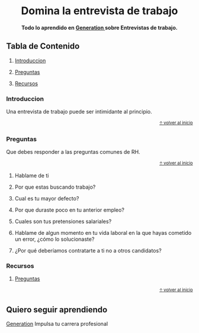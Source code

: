 
<h1 align="center">
  Domina la entrevista de trabajo
</h1>

<h4 align="center"> Todo lo aprendido en  <a href="https://mexico.generation.org/" target="_blank"> Generation </a> sobre Entrevistas de trabajo.</h4>

## Tabla de Contenido

1. [Introduccion](#introduccion)

2. [Preguntas](#preguntas)

3. [Recursos](#recursos)

### Introduccion

Una entrevista de trabajo puede ser intimidante al principio.

<div align="right">
  <small><a href="#tabla-de-contenido">🡡 volver al inicio</a></small>
</div>

### Preguntas

Que debes responder a las preguntas comunes de RH.

<div align="right">
  <small><a href="#tabla-de-contenido">🡡 volver al inicio</a></small>
</div>

1. Hablame de ti 

2. Por que estas buscando trabajo? 

3. Cual es tu mayor defecto?

4. Por que duraste poco en tu anterior empleo?

5. Cuales son tus pretensiones salariales?

6. Hablame de algun momento en tu vida laboral en la que hayas cometido un error,  ¿cómo lo solucionaste?

7. ¿Por qué deberíamos contratarte a ti no a otros candidatos?

### Recursos

1. [Preguntas](https://www.occ.com.mx/blog/preguntas-entrevista-de-trabajo-que-debes-dominar/)

<div align="right">
  <small><a href="#tabla-de-contenido">🡡 volver al inicio</a></small>
</div>

## Quiero seguir aprendiendo

[Generation](https://mexico.generation.org/) Impulsa tu carrera profesional



